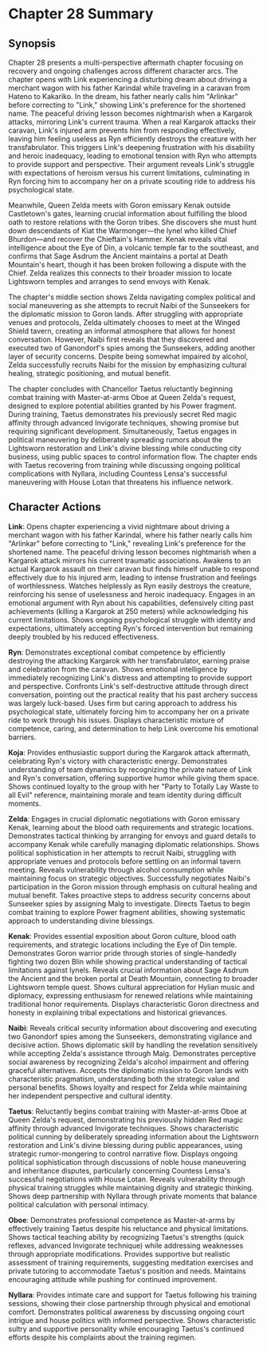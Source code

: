 # Chapter 28 Summary

## Synopsis

Chapter 28 presents a multi-perspective aftermath chapter focusing on recovery and ongoing challenges across different character arcs. The chapter opens with Link experiencing a disturbing dream about driving a merchant wagon with his father Karindal while traveling in a caravan from Hateno to Kakariko. In the dream, his father nearly calls him "Arlinkar" before correcting to "Link," showing Link's preference for the shortened name. The peaceful driving lesson becomes nightmarish when a Kargarok attacks, mirroring Link's current trauma. When a real Kargarok attacks their caravan, Link's injured arm prevents him from responding effectively, leaving him feeling useless as Ryn efficiently destroys the creature with her transfabrulator. This triggers Link's deepening frustration with his disability and heroic inadequacy, leading to emotional tension with Ryn who attempts to provide support and perspective. Their argument reveals Link's struggle with expectations of heroism versus his current limitations, culminating in Ryn forcing him to accompany her on a private scouting ride to address his psychological state.

Meanwhile, Queen Zelda meets with Goron emissary Kenak outside Castletown's gates, learning crucial information about fulfilling the blood oath to restore relations with the Goron tribes. She discovers she must hunt down descendants of Kiat the Warmonger—the lynel who killed Chief Bhurdon—and recover the Chieftain's Hammer. Kenak reveals vital intelligence about the Eye of Din, a volcanic temple far to the southeast, and confirms that Sage Asdrum the Ancient maintains a portal at Death Mountain's heart, though it has been broken following a dispute with the Chief. Zelda realizes this connects to their broader mission to locate Lightsworn temples and arranges to send envoys with Kenak.

The chapter's middle section shows Zelda navigating complex political and social maneuvering as she attempts to recruit Naibi of the Sunseekers for the diplomatic mission to Goron lands. After struggling with appropriate venues and protocols, Zelda ultimately chooses to meet at the Winged Shield tavern, creating an informal atmosphere that allows for honest conversation. However, Naibi first reveals that they discovered and executed two of Ganondorf's spies among the Sunseekers, adding another layer of security concerns. Despite being somewhat impaired by alcohol, Zelda successfully recruits Naibi for the mission by emphasizing cultural healing, strategic positioning, and mutual benefit.

The chapter concludes with Chancellor Taetus reluctantly beginning combat training with Master-at-arms Oboe at Queen Zelda's request, designed to explore potential abilities granted by his Power fragment. During training, Taetus demonstrates his previously secret Red magic affinity through advanced Invigorate techniques, showing promise but requiring significant development. Simultaneously, Taetus engages in political maneuvering by deliberately spreading rumors about the Lightsworn restoration and Link's divine blessing while conducting city business, using public spaces to control information flow. The chapter ends with Taetus recovering from training while discussing ongoing political complications with Nyllara, including Countess Lensa's successful maneuvering with House Lotan that threatens his influence network.

## Character Actions

**Link**: Opens chapter experiencing a vivid nightmare about driving a merchant wagon with his father Karindal, where his father nearly calls him "Arlinkar" before correcting to "Link," revealing Link's preference for the shortened name. The peaceful driving lesson becomes nightmarish when a Kargarok attack mirrors his current traumatic associations. Awakens to an actual Kargarok assault on their caravan but finds himself unable to respond effectively due to his injured arm, leading to intense frustration and feelings of worthlessness. Watches helplessly as Ryn easily destroys the creature, reinforcing his sense of uselessness and heroic inadequacy. Engages in an emotional argument with Ryn about his capabilities, defensively citing past achievements (killing a Kargarok at 250 meters) while acknowledging his current limitations. Shows ongoing psychological struggle with identity and expectations, ultimately accepting Ryn's forced intervention but remaining deeply troubled by his reduced effectiveness.

**Ryn**: Demonstrates exceptional combat competence by efficiently destroying the attacking Kargarok with her transfabrulator, earning praise and celebration from the caravan. Shows emotional intelligence by immediately recognizing Link's distress and attempting to provide support and perspective. Confronts Link's self-destructive attitude through direct conversation, pointing out the practical reality that his past archery success was largely luck-based. Uses firm but caring approach to address his psychological state, ultimately forcing him to accompany her on a private ride to work through his issues. Displays characteristic mixture of competence, caring, and determination to help Link overcome his emotional barriers.

**Koja**: Provides enthusiastic support during the Kargarok attack aftermath, celebrating Ryn's victory with characteristic energy. Demonstrates understanding of team dynamics by recognizing the private nature of Link and Ryn's conversation, offering supportive humor while giving them space. Shows continued loyalty to the group with her "Party to Totally Lay Waste to all Evil" reference, maintaining morale and team identity during difficult moments.

**Zelda**: Engages in crucial diplomatic negotiations with Goron emissary Kenak, learning about the blood oath requirements and strategic locations. Demonstrates tactical thinking by arranging for envoys and guard details to accompany Kenak while carefully managing diplomatic relationships. Shows political sophistication in her attempts to recruit Naibi, struggling with appropriate venues and protocols before settling on an informal tavern meeting. Reveals vulnerability through alcohol consumption while maintaining focus on strategic objectives. Successfully negotiates Naibi's participation in the Goron mission through emphasis on cultural healing and mutual benefit. Takes proactive steps to address security concerns about Sunseeker spies by assigning Malg to investigate. Directs Taetus to begin combat training to explore Power fragment abilities, showing systematic approach to understanding divine blessings.

**Kenak**: Provides essential exposition about Goron culture, blood oath requirements, and strategic locations including the Eye of Din temple. Demonstrates Goron warrior pride through stories of single-handedly fighting two dozen Blin while showing practical understanding of tactical limitations against lynels. Reveals crucial information about Sage Asdrum the Ancient and the broken portal at Death Mountain, connecting to broader Lightsworn temple quest. Shows cultural appreciation for Hylian music and diplomacy, expressing enthusiasm for renewed relations while maintaining traditional honor requirements. Displays characteristic Goron directness and honesty in explaining tribal expectations and historical grievances.

**Naibi**: Reveals critical security information about discovering and executing two Ganondorf spies among the Sunseekers, demonstrating vigilance and decisive action. Shows diplomatic skill by handling the revelation sensitively while accepting Zelda's assistance through Malg. Demonstrates perceptive social awareness by recognizing Zelda's alcohol impairment and offering graceful alternatives. Accepts the diplomatic mission to Goron lands with characteristic pragmatism, understanding both the strategic value and personal benefits. Shows loyalty and respect for Zelda while maintaining her independent perspective and cultural identity.

**Taetus**: Reluctantly begins combat training with Master-at-arms Oboe at Queen Zelda's request, demonstrating his previously hidden Red magic affinity through advanced Invigorate techniques. Shows characteristic political cunning by deliberately spreading information about the Lightsworn restoration and Link's divine blessing during public appearances, using strategic rumor-mongering to control narrative flow. Displays ongoing political sophistication through discussions of noble house maneuvering and inheritance disputes, particularly concerning Countess Lensa's successful negotiations with House Lotan. Reveals vulnerability through physical training struggles while maintaining dignity and strategic thinking. Shows deep partnership with Nyllara through private moments that balance political calculation with personal intimacy.

**Oboe**: Demonstrates professional competence as Master-at-arms by effectively training Taetus despite his reluctance and physical limitations. Shows tactical teaching ability by recognizing Taetus's strengths (quick reflexes, advanced Invigorate technique) while addressing weaknesses through appropriate modifications. Provides supportive but realistic assessment of training requirements, suggesting meditation exercises and private tutoring to accommodate Taetus's position and needs. Maintains encouraging attitude while pushing for continued improvement.

**Nyllara**: Provides intimate care and support for Taetus following his training sessions, showing their close partnership through physical and emotional comfort. Demonstrates political awareness by discussing ongoing court intrigue and house politics with informed perspective. Shows characteristic sultry and supportive personality while encouraging Taetus's continued efforts despite his complaints about the training regimen.

